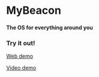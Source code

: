 # MyBeacon
#### The OS for everything around you
### Try it out!
[Web demo](https://www.mybeacon.tech/)

[Video demo](https://youtu.be/VnC7osXl1UQ)

